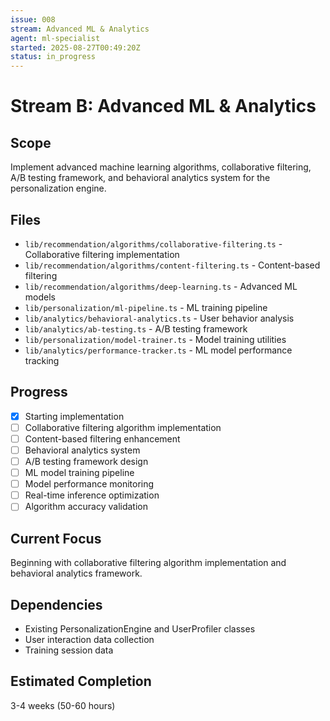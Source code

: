 ```yaml
---
issue: 008
stream: Advanced ML & Analytics
agent: ml-specialist
started: 2025-08-27T00:49:20Z
status: in_progress
---
```


# Stream B: Advanced ML & Analytics

## Scope
Implement advanced machine learning algorithms, collaborative filtering, A/B testing framework, and behavioral analytics system for the personalization engine.

## Files
- `lib/recommendation/algorithms/collaborative-filtering.ts` - Collaborative filtering implementation
- `lib/recommendation/algorithms/content-filtering.ts` - Content-based filtering
- `lib/recommendation/algorithms/deep-learning.ts` - Advanced ML models
- `lib/personalization/ml-pipeline.ts` - ML training pipeline
- `lib/analytics/behavioral-analytics.ts` - User behavior analysis
- `lib/analytics/ab-testing.ts` - A/B testing framework
- `lib/personalization/model-trainer.ts` - Model training utilities
- `lib/analytics/performance-tracker.ts` - ML model performance tracking

## Progress
- [x] Starting implementation  
- [ ] Collaborative filtering algorithm implementation
- [ ] Content-based filtering enhancement
- [ ] Behavioral analytics system
- [ ] A/B testing framework design
- [ ] ML model training pipeline
- [ ] Model performance monitoring
- [ ] Real-time inference optimization
- [ ] Algorithm accuracy validation

## Current Focus
Beginning with collaborative filtering algorithm implementation and behavioral analytics framework.

## Dependencies
- Existing PersonalizationEngine and UserProfiler classes
- User interaction data collection
- Training session data

## Estimated Completion
3-4 weeks (50-60 hours)
